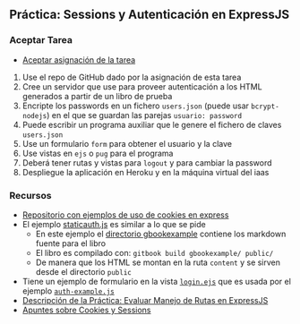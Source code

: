 ## Práctica: Sessions y Autenticación en ExpressJS

### Aceptar Tarea

* [Aceptar asignación de la tarea]()

1. Use el repo de GitHub dado por la asignación de esta tarea 
2.  Cree un servidor que use para proveer autenticación 
a los HTML generados a partir de un libro de prueba
3. Encripte los passwords en un fichero `users.json` (puede usar `bcrypt-nodejs`)
en el que se guardan las parejas `usuario: password` 
4. Puede escribir un programa auxiliar que le genere el fichero de claves `users.json`
5. Use un formulario `form` para obtener el usuario y la clave
6. Use vistas en `ejs` o `pug` para el programa
7. Deberá tener rutas y vistas para `logout` y  para cambiar la password
8. Despliegue la aplicación en Heroku y en la máquina virtual del iaas

### Recursos

* [Repositorio con ejemplos de uso de cookies en express](https://github.com/ULL-ESIT-DSI-1617/express-cookies-examples)
* El ejemplo [staticauth.js](https://github.com/ULL-ESIT-DSI-1617/express-cookies-examples/blob/master/staticauth.js) es similar a lo que se pide
  - En este ejemplo el [directorio gbookexample](https://github.com/ULL-ESIT-DSI-1617/express-cookies-examples/tree/master/gbookexample) contiene los markdown fuente para el libro
  - El libro es compilado con: `gitbook build gbookexample/ public/`
  - De manera que los HTML se montan en la ruta `content` y se sirven desde el directorio `public`
* Tiene un ejemplo de formulario en la vista [`login.ejs`](https://github.com/ULL-ESIT-DSI-1617/express-cookies-examples/blob/master/views/login.ejs) que es usada por el ejemplo [`auth-example.js`](https://github.com/ULL-ESIT-DSI-1617/express-cookies-examples/blob/master/auth-example.js#L99-L101)
* [Descripción de la Práctica: Evaluar Manejo de Rutas en ExpressJS](practicalearningcookies.md)
* [Apuntes sobre Cookies y Sessions](https://casianorodriguezleon.gitbooks.io/ull-esit-1617/content/apuntes/cookies/)

